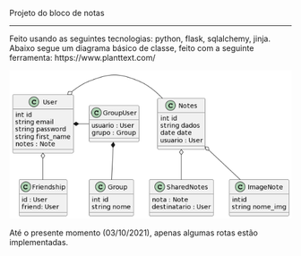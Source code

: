  Projeto do bloco de notas
 <hr>
 Feito usando as seguintes tecnologias: python, flask, sqlalchemy, jinja. 
 <br>
 Abaixo segue um diagrama básico de classe, feito com a seguinte ferramenta: https://www.planttext.com/
 <br>
 
![Diagrama de Classe](img/diagrama_classe.png)

Até o presente momento (03/10/2021), apenas algumas rotas estão implementadas.

